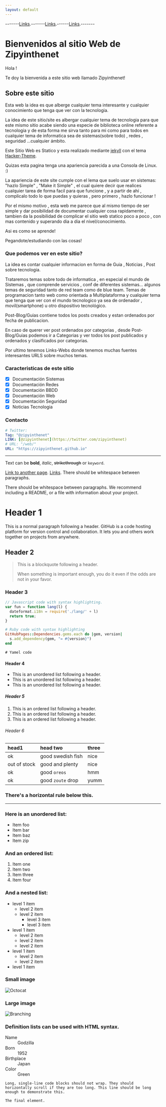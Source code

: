 ```yaml
---
layout: default
---
```

-------[Links](./index.html).-------[Links](./links.html).------[Links](./links.html).-------
# Bienvenidos al sitio Web de Zipyinthenet 

Hola !

Te doy la bienvenida a este sitio web llamado Zipyinthenet!

## Sobre este sitio

Esta web la idea es que alberge cualquier tema interesante y cualquier conocimiento que tenga que ver con la tecnologia.

La idea de este sitio/site es albergar cualquier tema de tecnologia para que este mismo sitio acabe siendo una especie de biblioteca online referente a tecnologia y de esta forma me sirva tanto para mi como para todos en cualquier tema de informatica sea de sistemas(sobre todo) , redes , seguridad ...cualquier ámbito.

Este Sitio Web es Statico y esta realizado mediante [jekyll](https://github.com/jekyll/jekyll) con el tema [Hacker-Theme](https://github.com/pages-themes/hacker).

Quizas esta pagina tenga una apariencia parecida a una Consola de Linux. :)

La apariencia de este site cumple con el lema que suelo usar en sistemas: "hazlo Simple" , "Make it Simple" , el cual quiere decir que realices cualquier tarea de forma facil para que funcione , y a partir de ahí , complicalo todo lo que puedas y quieras , pero primero , hazlo funcionar ! 

Por el mismo motivo , esta web me parece que al mismo tiempo de ser simple y dar posibilidad de documentar cualquier cosa rapidamente , tambien da la posibilidad de complicar el sitio web statico poco a poco , con mas contenido y superando dia a dia el nivel/conocimiento. 

Asi es como se aprende!

Pegandote/estudiando con las cosas!

### Que podemos ver en este sitio? 

La idea es contar cualquier informacion en forma de Guia , Noticias , Post sobre tecnologia.

Trataremos temas sobre todo de informatica , en especial el mundo de Sistemas , que comprende servicios , conf de diferentes sistemas... algunos temas de seguridad tanto de red team como de blue team. Temas de programacion tanto web como orientada a Multiplataforma y cualquier tema que tenga que ver con el mundo tecnologico ya sea de ordenador , movil(smartphone) u otro dispositivo tecnológico.

Post-Blog/Guias contiene todos los posts creados y estan ordenados por fecha de publicacion. 

En caso de querer ver post ordenados por categorias , desde Post-Blog/Guias podemos ir a Categorias y ver todos los post publicados y ordenados y clasificados por categorias.

Por ultimo tenemos Links-Webs donde tenemos muchas fuentes interesantes URLS sobre muchos temas.

### Caracteristicas de este sitio

- [x] Documentación Sistemas
- [x] Documentación Redes
- [x] Documentación BBDD
- [x] Documentación Web
- [x] Documentación Seguridad
- [x] Noticias Tecnologia

### Contacto

~~~ yml
# Twitter:
Tag: "@zipyinthenet"
LINK: [@zipyinthenet](https://twitter.com/zipyinthenet)
# URL: "/web/"
URL: "https://zipyinthenet.github.io"
~~~


-----------------------------------------------------------------------------

Text can be **bold**, _italic_, ~~strikethrough~~ or `keyword`.

[Link to another page](./another-page.html).
[Links](./links.html).
There should be whitespace between paragraphs.

There should be whitespace between paragraphs. We recommend including a README, or a file with information about your project.

# Header 1

This is a normal paragraph following a header. GitHub is a code hosting platform for version control and collaboration. It lets you and others work together on projects from anywhere.

## Header 2

> This is a blockquote following a header.
>
> When something is important enough, you do it even if the odds are not in your favor.

### Header 3

```js
// Javascript code with syntax highlighting.
var fun = function lang(l) {
  dateformat.i18n = require('./lang/' + l)
  return true;
}
```

```ruby
# Ruby code with syntax highlighting
GitHubPages::Dependencies.gems.each do |gem, version|
  s.add_dependency(gem, "= #{version}")
end
```

```
# Yamel code
```

#### Header 4

*   This is an unordered list following a header.
*   This is an unordered list following a header.
*   This is an unordered list following a header.

##### Header 5

1.  This is an ordered list following a header.
2.  This is an ordered list following a header.
3.  This is an ordered list following a header.

###### Header 6

| head1        | head two          | three |
|:-------------|:------------------|:------|
| ok           | good swedish fish | nice  |
| out of stock | good and plenty   | nice  |
| ok           | good `oreos`      | hmm   |
| ok           | good `zoute` drop | yumm  |

### There's a horizontal rule below this.

* * *

### Here is an unordered list:

*   Item foo
*   Item bar
*   Item baz
*   Item zip

### And an ordered list:

1.  Item one
1.  Item two
1.  Item three
1.  Item four

### And a nested list:

- level 1 item
  - level 2 item
  - level 2 item
    - level 3 item
    - level 3 item
- level 1 item
  - level 2 item
  - level 2 item
  - level 2 item
- level 1 item
  - level 2 item
  - level 2 item
- level 1 item

### Small image

![Octocat](https://github.githubassets.com/images/icons/emoji/octocat.png)

### Large image

![Branching](https://guides.github.com/activities/hello-world/branching.png)


### Definition lists can be used with HTML syntax.

<dl>
<dt>Name</dt>
<dd>Godzilla</dd>
<dt>Born</dt>
<dd>1952</dd>
<dt>Birthplace</dt>
<dd>Japan</dd>
<dt>Color</dt>
<dd>Green</dd>
</dl>

```
Long, single-line code blocks should not wrap. They should horizontally scroll if they are too long. This line should be long enough to demonstrate this.
```

```
The final element.
```
